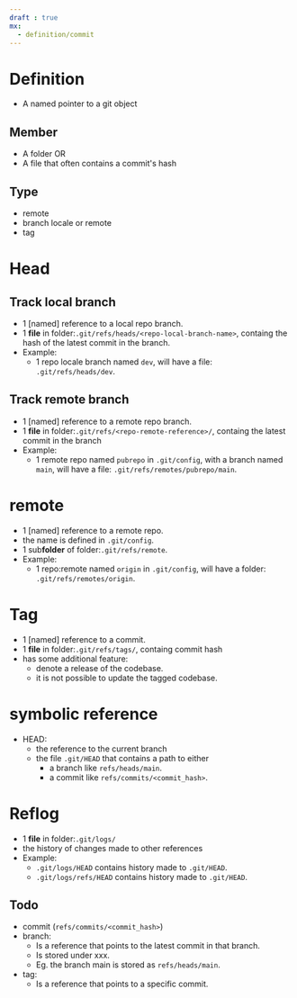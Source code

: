 ```yaml
---
draft : true
mx:  
  - definition/commit
---
```


# Definition
- A named pointer to a git object

## Member
- A folder OR
- A file that often contains a commit's hash

## Type
- remote
- branch locale or remote
- tag

# Head
## Track local branch
- 1 [named] reference to a local repo branch.
- 1 **file** in folder:`.git/refs/heads/<repo-local-branch-name>`, containg the hash of the latest commit in the branch.
- Example: 
  - 1 repo locale branch named `dev`, will have a file: `.git/refs/heads/dev`.

## Track remote branch
- 1 [named] reference to a remote repo branch.
- 1 **file** in folder:`.git/refs/<repo-remote-reference>/`, containg the latest commit in the branch
- Example: 
  - 1 remote repo named `pubrepo` in `.git/config`, with a branch named `main`, will have a file: `.git/refs/remotes/pubrepo/main`.

# remote
- 1 [named] reference to a remote repo.
- the name is defined in `.git/config`.
- 1 sub**folder** of folder:`.git/refs/remote`.
- Example: 
    - 1 repo:remote named `origin` in `.git/config`, will have a folder: `.git/refs/remotes/origin`.


# Tag
- 1 [named] reference to a commit.
- 1 **file** in folder:`.git/refs/tags/`, containg commit hash
- has some additional feature:
  - denote a release of the codebase.
  - it is not possible to update the tagged codebase.

# symbolic reference
- HEAD: 
  - the reference to the current branch
  - the file `.git/HEAD` that contains a path to either
    - a branch like `refs/heads/main`.
    - a commit like `refs/commits/<commit_hash>`. 

# Reflog
- 1 **file** in folder:`.git/logs/`
- the history of changes made to other references
- Example: 
    - `.git/logs/HEAD` contains history made to `.git/HEAD`.
    - `.git/logs/refs/HEAD` contains history made to `.git/HEAD`.



## Todo
- commit (`refs/commits/<commit_hash>`)
- branch:
  - Is a reference that points to the latest commit in that branch.
  - Is stored under xxx. 
  - Eg. the branch main is stored as `refs/heads/main`.
- tag: 
  - Is a reference that points to a specific commit.
